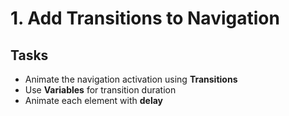 # 1. Add Transitions to Navigation

## Tasks
- Animate the navigation activation using **Transitions**
- Use **Variables** for transition duration
- Animate each element with **delay**
